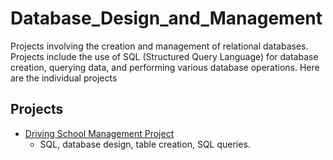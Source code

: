 # Database_Design_and_Management
Projects involving the creation and management of relational databases. Projects include the use of SQL (Structured Query Language) for database creation, querying data, and performing various database operations. Here are the individual projects

## Projects
- [Driving School Management Project](./driving-school/driving_school_management_database_README.md)
  - SQL, database design, table creation, SQL queries.

